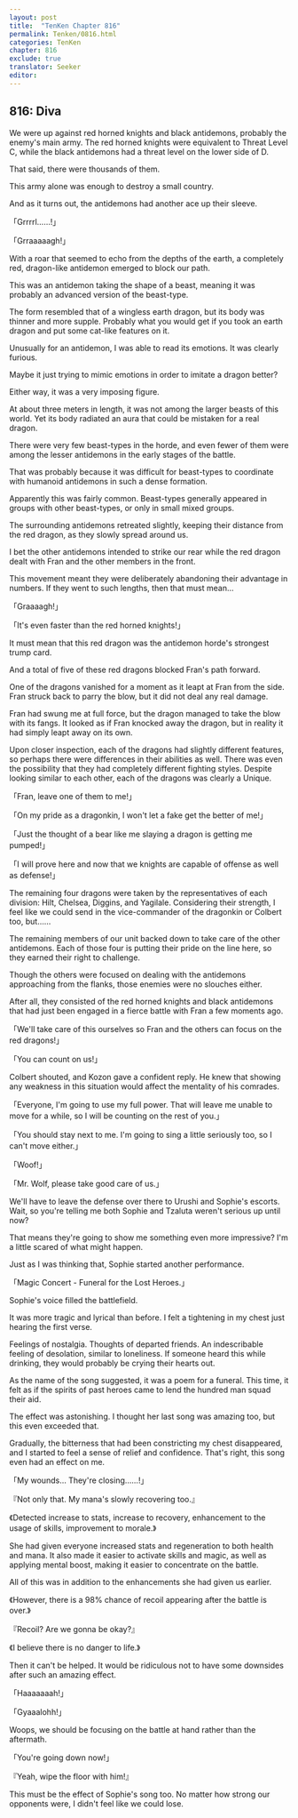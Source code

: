 ```yaml
---
layout: post
title:  "TenKen Chapter 816"
permalink: Tenken/0816.html
categories: TenKen
chapter: 816
exclude: true
translator: Seeker
editor: 
---
```

<h2>816: Diva</h2>

We were up against red horned knights and black antidemons, probably the enemy's main army. The red horned knights were equivalent to Threat Level C, while the black antidemons had a threat level on the lower side of D.

That said, there were thousands of them.

This army alone was enough to destroy a small country.

And as it turns out, the antidemons had another ace up their sleeve.

「Grrrrl……!」

「Grraaaaagh!」

With a roar that seemed to echo from the depths of the earth, a completely red, dragon-like antidemon emerged to block our path.

This was an antidemon taking the shape of a beast, meaning it was probably an advanced version of the beast-type.

The form resembled that of a wingless earth dragon, but its body was thinner and more supple. Probably what you would get if you took an earth dragon and put some cat-like features on it.

Unusually for an antidemon, I was able to read its emotions. It was clearly furious.

Maybe it just trying to mimic emotions in order to imitate a dragon better?

Either way, it was a very imposing figure.

At about three meters in length, it was not among the larger beasts of this world. Yet its body radiated an aura that could be mistaken for a real dragon.

There were very few beast-types in the horde, and even fewer of them were among the lesser antidemons in the early stages of the battle.

That was probably because it was difficult for beast-types to coordinate with humanoid antidemons in such a dense formation.

Apparently this was fairly common. Beast-types generally appeared in groups with other beast-types, or only in small mixed groups.

The surrounding antidemons retreated slightly, keeping their distance from the red dragon, as they slowly spread around us.

I bet the other antidemons intended to strike our rear while the red dragon dealt with Fran and the other members in the front.

This movement meant they were deliberately abandoning their advantage in numbers. If they went to such lengths, then that must mean…

「Graaaagh!」

「It's even faster than the red horned knights!」

It must mean that this red dragon was the antidemon horde's strongest trump card.

And a total of five of these red dragons blocked Fran's path forward.

One of the dragons vanished for a moment as it leapt at Fran from the side. Fran struck back to parry the blow, but it did not deal any real damage.

Fran had swung me at full force, but the dragon managed to take the blow with its fangs. It looked as if Fran knocked away the dragon, but in reality it had simply leapt away on its own.

Upon closer inspection, each of the dragons had slightly different features, so perhaps there were differences in their abilities as well. There was even the possibility that they had completely different fighting styles. Despite looking similar to each other, each of the dragons was clearly a Unique.

「Fran, leave one of them to me!」

「On my pride as a dragonkin, I won't let a fake get the better of me!」

「Just the thought of a bear like me slaying a dragon is getting me pumped!」

「I will prove here and now that we knights are capable of offense as well as defense!」

The remaining four dragons were taken by the representatives of each division: Hilt, Chelsea, Diggins, and Yagilale. Considering their strength, I feel like we could send in the vice-commander of the dragonkin or Colbert too, but……

The remaining members of our unit backed down to take care of the other antidemons. Each of those four is putting their pride on the line here, so they earned their right to challenge.

Though the others were focused on dealing with the antidemons approaching from the flanks, those enemies were no slouches either.

After all, they consisted of the red horned knights and black antidemons that had just been engaged in a fierce battle with Fran a few moments ago.

「We'll take care of this ourselves so Fran and the others can focus on the red dragons!」

「You can count on us!」

Colbert shouted, and Kozon gave a confident reply. He knew that showing any weakness in this situation would affect the mentality of his comrades.

「Everyone, I'm going to use my full power. That will leave me unable to move for a while, so I will be counting on the rest of you.」

「You should stay next to me. I'm going to sing a little seriously too, so I can't move either.」

「Woof!」

「Mr. Wolf, please take good care of us.」

We'll have to leave the defense over there to Urushi and Sophie's escorts. Wait, so you're telling me both Sophie and Tzaluta weren't serious up until now?

That means they're going to show me something even more impressive? I'm a little scared of what might happen.

Just as I was thinking that, Sophie started another performance.

「Magic Concert - Funeral for the Lost Heroes.」

Sophie's voice filled the battlefield.

It was more tragic and lyrical than before. I felt a tightening in my chest just hearing the first verse.

Feelings of nostalgia. Thoughts of departed friends. An indescribable feeling of desolation, similar to loneliness. If someone heard this while drinking, they would probably be crying their hearts out.

As the name of the song suggested, it was a poem for a funeral. This time, it felt as if the spirits of past heroes came to lend the hundred man squad their aid.

The effect was astonishing. I thought her last song was amazing too, but this even exceeded that.

Gradually, the bitterness that had been constricting my chest disappeared, and I started to feel a sense of relief and confidence. That's right, this song even had an effect on me.

「My wounds… They're closing……!」

『Not only that. My mana's slowly recovering too.』

《Detected increase to stats, increase to recovery, enhancement to the usage of skills, improvement to morale.》

She had given everyone increased stats and regeneration to both health and mana. It also made it easier to activate skills and magic, as well as applying mental boost, making it easier to concentrate on the battle.

All of this was in addition to the enhancements she had given us earlier.

《However, there is a 98% chance of recoil appearing after the battle is over.》

『Recoil? Are we gonna be okay?』

《I believe there is no danger to life.》

Then it can't be helped. It would be ridiculous not to have some downsides after such an amazing effect.

「Haaaaaaah!」

「Gyaaalohh!」

Woops, we should be focusing on the battle at hand rather than the aftermath.

「You're going down now!」

『Yeah, wipe the floor with him!』

This must be the effect of Sophie's song too. No matter how strong our opponents were, I didn't feel like we could lose.



